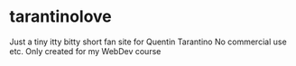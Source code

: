 # tarantinolove
Just a tiny itty bitty short fan site for Quentin Tarantino
No commercial use etc. Only created for my WebDev course

